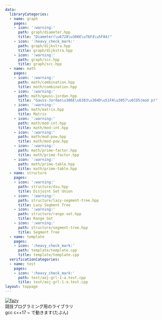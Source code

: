 ```yaml
---
data:
  libraryCategories:
  - name: graph
    pages:
    - icon: ':warning:'
      path: graph/diameter.hpp
      title: "Diameter(\u6728\u306E\u76F4\u5F84)"
    - icon: ':heavy_check_mark:'
      path: graph/dijkstra.hpp
      title: graph/dijkstra.hpp
    - icon: ':warning:'
      path: graph/scc.hpp
      title: graph/scc.hpp
  - name: math
    pages:
    - icon: ':warning:'
      path: math/combination.hpp
      title: math/combination.hpp
    - icon: ':warning:'
      path: math/gauss-jordan.hpp
      title: "Gauss-Jordan\u306E\u6383\u304D\u51FA\u3057\u6CD5(mod p)"
    - icon: ':warning:'
      path: math/matrix.hpp
      title: Matrix
    - icon: ':warning:'
      path: math/mod-int.hpp
      title: math/mod-int.hpp
    - icon: ':warning:'
      path: math/mod-pow.hpp
      title: math/mod-pow.hpp
    - icon: ':warning:'
      path: math/prime-factor.hpp
      title: math/prime-factor.hpp
    - icon: ':warning:'
      path: math/prime-table.hpp
      title: math/prime-table.hpp
  - name: structure
    pages:
    - icon: ':warning:'
      path: structure/dsu.hpp
      title: Disjoint Set Union
    - icon: ':warning:'
      path: structure/lazy-segment-tree.hpp
      title: Lazy Segment Tree
    - icon: ':warning:'
      path: structure/range-set.hpp
      title: Range Set
    - icon: ':warning:'
      path: structure/segment-tree.hpp
      title: Segment Tree
  - name: template
    pages:
    - icon: ':heavy_check_mark:'
      path: template/template.cpp
      title: template/template.cpp
  verificationCategories:
  - name: test
    pages:
    - icon: ':heavy_check_mark:'
      path: test/aoj-grl-1-a.test.cpp
      title: test/aoj-grl-1-a.test.cpp
layout: toppage
---
```

[![fazy](https://img.shields.io/endpoint?url=https%3A%2F%2Fatcoder-badges.now.sh%2Fapi%2Fatcoder%2Fjson%2Ffazy)](https://atcoder.jp/users/fazy)  
競技プログラミング用のライブラリ  
gcc c++17 ~ で動きます(たぶん)  
